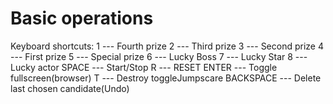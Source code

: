 # Basic operations
   Keyboard shortcuts:
      1 ---  Fourth prize
      2 ---  Third prize
      3 ---  Second prize
      4 ---  First prize
      5 ---  Special prize
      6 ---  Lucky Boss
      7 ---  Lucky Star
      8 ---  Lucky actor
      SPACE  ---  Start/Stop
      R ---  RESET
      ENTER --- Toggle fullscreen(browser)
      T ---  Destroy toggleJumpscare
      BACKSPACE --- Delete last chosen candidate(Undo)
    
